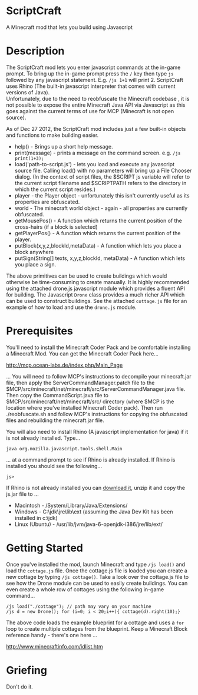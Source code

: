 ScriptCraft
===========

A Minecraft mod that lets you build using Javascript

Description
===========
The ScriptCraft mod lets you enter javascript commands at the in-game prompt. 
To bring up the in-game prompt press the `/` key then type `js ` followed by any javascript statement. 
E.g. `/js 1+1` will print 2.
ScriptCraft uses Rhino (The built-in javascript interpreter that comes with current versions of Java).  
Unfortunately, due to the need to reobfuscate the Minecraft codebase , it is not possible to expose the entire 
Minecraft Java API via Javascript as this goes against the current terms of use for MCP (Minecraft is not open source).

As of Dec 27 2012, the ScriptCraft mod includes just a few built-in objects and functions to make building easier.

 * help() - Brings up a short help message.
 * print(message) - prints a message on the command screen. e.g. `/js print(1+3);`  
 * load('path-to-script.js') - lets you load and execute any javascript source file. Calling load() with no parameters will bring up a File Chooser dialog. (In the context of script files, the $SCRIPT js variable will refer to the current script filename and $SCRIPTPATH refers to the directory in which the current script resides.)
 * player - the Player object - unfortunately this isn't currently useful as its properties are obfuscated.
 * world - The minecraft world object - again - all properties are currently obfuscated.
 * getMousePos() - A function which returns the current position of the cross-hairs (if a block is selected)
 * getPlayerPos() - A function which returns the current position of the player.
 * putBlock(x,y,z,blockId,metaData) - A function which lets you place a block anywhere
 * putSign(String[] texts, x,y,z,blockId, metaData) - A function which lets you place a sign.

The above primitives can be used to create buildings which would otherwise be time-consuming to create manually.
It is highly recommended using the attached drone.js javascript module which provides a fluent API for building. 
The Javascript `Drone` class provides a much richer API which can be used to construct buildings. See the attached
`cottage.js` file for an example of how to load and use the `drone.js` module.

Prerequisites
=============
You'll need to install the Minecraft Coder Pack and be comfortable installing a Minecraft Mod.
You can get the Minecraft Coder Pack here...

http://mcp.ocean-labs.de/index.php/Main_Page

... You will need to follow MCP's instructions to decompile your minecraft.jar file, then apply the ServerCommandManager.patch file to the $MCP/src/minecraft/net/minecraft/src/ServerCommandManager.java file. 
Then copy the CommandScript.java file to $MCP/src/minecraft/net/minecraft/src/ directory (where $MCP is the location where you've installed Minecraft Coder pack).
Then run ./reobfuscate.sh and follow MCP's instructions for copying the obfuscated files and rebuilding the minecraft.jar file.

You will also need to install Rhino (A javascript implementation for java) if it is not already installed. Type...

    java org.mozilla.javascript.tools.shell.Main 
    
... at a command prompt to see if Rhino is already installed. If Rhino is installed you should see the following...

    js> 
    
If Rhino is not already installed you can [download it][1], unzip it and copy the js.jar file to ...

 * Macintosh - /System/Library/Java/Extensions/
 * Windows - C:\jdk\jre\lib\ext (assuming the Java Dev Kit has been installed in c:\jdk)
 * Linux (Ubuntu) - /usr/lib/jvm/java-6-openjdk-i386/jre/lib/ext/

[1]: https://developer.mozilla.org/en/RhinoDownload

Getting Started
===============

Once you've installed the mod, launch Minecraft and type `/js load()` and load the `cottage.js` file. Once the cottage.js file is loaded you can create a new cottage by typing `/js cottage()`.
Take a look over the cottage.js file to see how the Drone module can be used to easily create buildings. You can even create a whole row of cottages using the following in-game command...

    /js load("./cottage"); // path may vary on your machine
    /js d = new Drone(); for (i=0; i < 20;i++){ cottage(d).right(10);}

The above code loads the example blueprint for a cottage and uses a `for` loop to create multiple cottages 
from the blueprint. Keep a Minecraft Block reference handy - there's one here ...

http://www.minecraftinfo.com/idlist.htm

Griefing
========
Don't do it.


